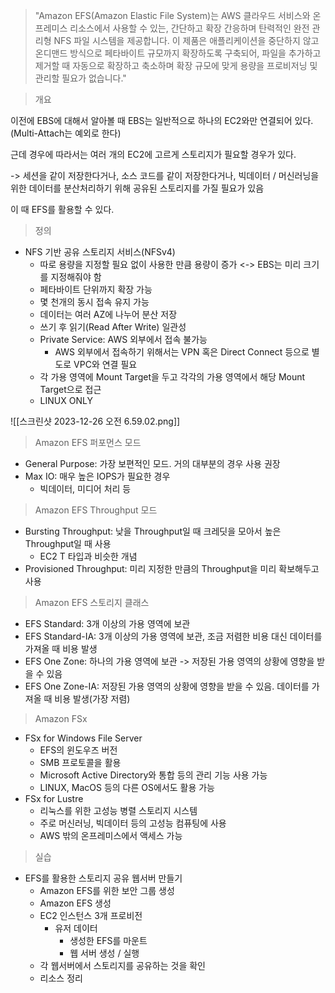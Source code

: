 > "Amazon EFS(Amazon Elastic File System)는 AWS 클라우드 서비스와 온프레미스 리소스에서 사용할 수 있는, 간단하고 확장 간응하며 탄력적인 완전 관리형 NFS 파일 시스템을 제공합니다. 이 제품은 애플리케이션을 중단하지 않고 온디맨드 방식으로 페타바이트 규모까지 확장하도록 구축되어, 파일을 추가하고 제거할 때 자동으로 확장하고 축소하며 확장 규모에 맞게 용량을 프로비저닝 및 관리할 필요가 없습니다."

> 개요

이전에 EBS에 대해서 알아볼 때 EBS는 일반적으로 하나의 EC2와만 연결되어 있다. (Multi-Attach는 예외로 한다)

근데 경우에 따라서는 여러 개의 EC2에 고르게 스토리지가 필요할 경우가 있다.

-> 세션을 같이 저장한다거나, 소스 코드를 같이 저장한다거나, 빅데이터 / 머신러닝을 위한 데이터를 분산처리하기 위해 공유된 스토리지를 가질 필요가 있음

이 때 EFS를 활용할 수 있다.

> 정의

- NFS 기반 공유 스토리지 서비스(NFSv4)
	- 따로 용량을 지정할 필요 없이 사용한 만큼 용량이 증가 <-> EBS는 미리 크기를 지정해줘야 함
	- 페타바이트 단위까지 확장 가능
	- 몇 천개의 동시 접속 유지 가능
	- 데이터는 여러 AZ에 나누어 분산 저장
	- 쓰기 후 읽기(Read After Write) 일관성
	- Private Service: AWS 외부에서 접속 불가능
		- AWS 외부에서 접속하기 위해서는 VPN 혹은 Direct Connect 등으로 별도로 VPC와 연결 필요
	- 각 가용 영역에 Mount Target을 두고 각각의 가용 영역에서 해당 Mount Target으로 접근
	- LINUX ONLY

![[스크린샷 2023-12-26 오전 6.59.02.png]]

> Amazon EFS 퍼포먼스 모드

- General Purpose: 가장 보편적인 모드. 거의 대부분의 경우 사용 권장
- Max IO: 매우 높은 IOPS가 필요한 경우
	- 빅데이터, 미디어 처리 등

> Amazon EFS Throughput 모드

- Bursting Throughput: 낮을 Throughput일 때 크레딧을 모아서 높은 Throughput일 때 사용
	- EC2 T 타입과 비슷한 개념
- Provisioned Throughput: 미리 지정한 만큼의 Throughput을 미리 확보해두고 사용

> Amazon EFS 스토리지 클래스

- EFS Standard: 3개 이상의 가용 영역에 보관
- EFS Standard-IA: 3개 이상의 가용 영역에 보관, 조금 저렴한 비용 대신 데이터를 가져올 때 비용 발생
- EFS One Zone: 하나의 가용 영역에 보관 -> 저장된 가용 영역의 상황에 영향을 받을 수 있음
- EFS One Zone-IA: 저장된 가용 영역의 상황에 영향을 받을 수 있음. 데이터를 가져올 때 비용 발생(가장 저렴)

> Amazon FSx

- FSx for Windows File Server
	- EFS의 윈도우즈 버전
	- SMB 프로토콜을 활용
	- Microsoft Active Directory와 통합 등의 관리 기능 사용 가능
	- LINUX, MacOS 등의 다른 OS에서도 활용 가능
- FSx for Lustre
	- 리눅스를 위한 고성능 병렬 스토리지 시스템
	- 주로 머신러닝, 빅데이터 등의 고성능 컴퓨팅에 사용
	- AWS 밖의 온프레미스에서 액세스 가능

> 실습

- EFS를 활용한 스토리지 공유 웹서버 만들기
	- Amazon EFS를 위한 보안 그룹 생성
	- Amazon EFS 생성
	- EC2 인스턴스 3개 프로비전
		- 유저 데이터
			- 생성한 EFS를 마운트
			- 웹 서버 생성 / 실행
	- 각 웹서버에서 스토리지를 공유하는 것을 확인
	- 리소스 정리

